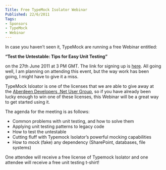 ```yaml
---
Title: Free TypeMock Isolator Webinar
Published: 22/6/2011
Tags:
- Sponsors
- TypeMock
- Webinar
---
```


In case you haven’t seen it, TypeMock are running a free Webinar entitled:

**“Test the Untestable: Tips for Easy Unit Testing”**

on the 27th June 2011 at 3 PM GMT. The link for signing up is [here](https://www2.gotomeeting.com/register/365837051). All going well, I am planning on attending this event, but the way work has been going, I might have to give it a miss.

TypeMock Isloator is one of the licenses that we are able to give away at the [Aberdeen Developers .Net User Group](http://www.aberdeendevelopers.co.uk/), so if you have already been lucky enough to win one of these licenses, this Webinar will be a great way to get started using it.

The agenda for the meeting is as follows:

- Common problems with unit testing, and how to solve them      
- Applying unit testing patterns to legacy code       
- How to test the untestable       
- Cutting fluff with Typemock Isolator’s powerful mocking capabilities       
- How to mock (fake) any dependency (SharePoint, databases, file systems)

One attendee will receive a free license of Typemock Isolator and one attendee will receive a free unit testing t-shirt!
